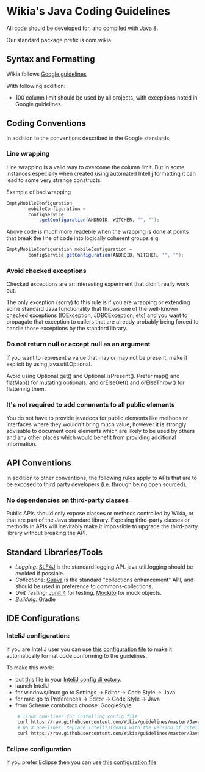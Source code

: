 # Wikia's Java Coding Guidelines

All code should be developed for, and compiled with Java 8.

Our standard package prefix is com.wikia

## Syntax and Formatting

Wikia follows [Google guidelines](https://google-styleguide.googlecode.com/svn/trunk/javaguide.html)

With following addition:
 - 100 column limit should be used by all projects, with exceptions noted in Google guidelines.

## Coding Conventions

In addition to the conventions described in the Google standards, 

### Line wrapping

Line wrapping is a valid way to overcome the column limit. But in some instances especially when created using automated Intellij formatting it can lead to some very strange constructs.

Example of bad wrapping
``` java
EmptyMobileConfiguration
        mobileConfiguration =
        configService
            .getConfiguration(ANDROID, WITCHER, "", "");
```

Above code is much more readeble when the wrapping is done at points that break the line of code into logically coherent groups e.g.
``` java
EmptyMobileConfiguration mobileConfiguration =
        configService.getConfiguration(ANDROID, WITCHER, "", "");
```

### Avoid checked exceptions

Checked exceptions are an interesting experiment that didn't really work out.

The only exception (sorry) to this rule is if you are wrapping or extending some standard Java functionality that throws one of the well-known checked exceptions (IOException, JDBCException, etc) and you want to propagate that exception to callers that are already probably being forced to handle those exceptions by the standard library.

### Do not return null or accept null as an argument

If you want to represent a value that may or may not be present, make it explicit by using java.util.Optional.

Avoid using Optional.get() and Optional.isPresent(). Prefer map() and flatMap() for mutating optionals, and orElseGet() and orElseThrow() for flattening them.

### It's not required to add comments to all public elements

You do not have to provide javadocs for public elements like methods or interfaces where they wouldn't bring much value, however it is strongly advisable to document core elements which are likely to be used by others and any other places which would benefit from providing additional information.

## API Conventions

In addition to other conventions, the following rules apply to APIs that are to be exposed to third party developers (i.e. through being open sourced).

### No dependencies on third-party classes

Public APIs should only expose classes or methods controlled by Wikia, or that are part of the Java standard library. Exposing third-party classes or methods in APIs will inevitably make it impossible to upgrade the third-party library without breaking the API.

## Standard Libraries/Tools

* *Logging:* [SLF4J](http://www.slf4j.org) is the standard logging API. java.util.logging should be avoided if possible. 
* *Collections:* [Guava](https://github.com/google/guava) is the standard "collections enhancement" API, and should be used in preference to commons-collections.
* *Unit Testing:* [Junit 4](http://junit.org) for testing, [Mockito](http://mockito.org) for mock objects.
* *Building:* [Gradle](https://gradle.org)

## IDE Configurations

### InteliJ configuration:

If you are InteliJ user you can use [this configuration file](formatter/intellij-java-google-style.xml) to make it automatically format code conforming to the guidelines.

To make this work:
 - put [this](formatter/intellij-java-google-style.xml) file in your [InteliJ config directory](https://intellij-support.jetbrains.com/entries/23358108-Directories-used-by-the-IDE-to-store-settings-caches-plugins-and-logs).
 - launch InteliJ
 - for windows/linux go to Settings -> Editor -> Code Style -> Java 
 - for mac go to Preferences -> Editor -> Code Style -> Java
 - from Scheme combobox choose: GoogleStyle

```bash
	# linux one-liner for installing config file
	curl https://raw.githubusercontent.com/Wikia/guidelines/master/Java/formatter/intellij-java-google-style.xml -o ~/.IntelliJIdea14/config/codestyles/intelij-java-google-style.xml
	# OS X one-liner. Replace IntelliJIdea14 with the version of IntelliJ you are using
	curl https://raw.githubusercontent.com/Wikia/guidelines/master/Java/formatter/intellij-java-google-style.xml -o ~/Library/Preferences/IntelliJIdea14/codestyles/intellij-java-google-style.xml
```

### Eclipse configuration

If you prefer Eclipse then you can use [this configuration file](formatter/java-wikia-style.xml)
